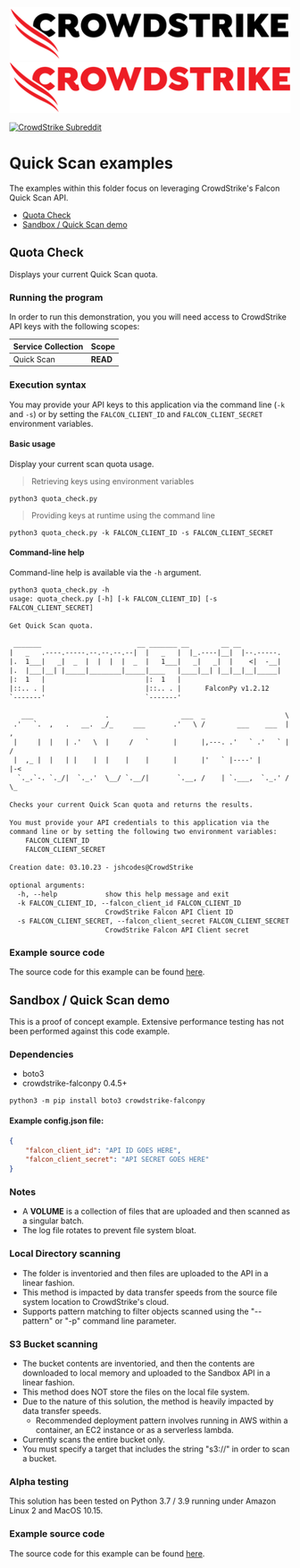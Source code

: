 ![CrowdStrike FalconPy](https://raw.githubusercontent.com/CrowdStrike/falconpy/main/docs/asset/cs-logo.png#gh-light-mode-only)
![CrowdStrike FalconPy](https://raw.githubusercontent.com/CrowdStrike/falconpy/main/docs/asset/cs-logo-red.png#gh-dark-mode-only)

[![CrowdStrike Subreddit](https://img.shields.io/badge/-r%2Fcrowdstrike-white?logo=reddit&labelColor=gray&link=https%3A%2F%2Freddit.com%2Fr%2Fcrowdstrike)](https://reddit.com/r/crowdstrike)

# Quick Scan examples
The examples within this folder focus on leveraging CrowdStrike's Falcon Quick Scan API.

- [Quota Check](#quota-check)
- [Sandbox / Quick Scan demo](#sandbox--quick-scan-demo)

## Quota Check
Displays your current Quick Scan quota.

### Running the program
In order to run this demonstration, you you will need access to CrowdStrike API keys with the following scopes:

| Service Collection | Scope |
| :---- | :---- |
| Quick Scan | __READ__ |

### Execution syntax
You may provide your API keys to this application via the command line (`-k` and `-s`) or by setting
the `FALCON_CLIENT_ID` and `FALCON_CLIENT_SECRET` environment variables.

#### Basic usage
Display your current scan quota usage.

> Retrieving keys using environment variables

```shell
python3 quota_check.py
```

> Providing keys at runtime using the command line

```shell
python3 quota_check.py -k FALCON_CLIENT_ID -s FALCON_CLIENT_SECRET
```

#### Command-line help
Command-line help is available via the `-h` argument.

```shell
python3 quota_check.py -h
usage: quota_check.py [-h] [-k FALCON_CLIENT_ID] [-s FALCON_CLIENT_SECRET]

Get Quick Scan quota.

 _______                        __ _______ __        __ __
|   _   .----.-----.--.--.--.--|  |   _   |  |_.----|__|  |--.-----.
|.  1___|   _|  _  |  |  |  |  _  |   1___|   _|   _|  |    <|  -__|
|.  |___|__| |_____|________|_____|____   |____|__| |__|__|__|_____|
|:  1   |                         |:  1   |
|::.. . |                         |::.. . |      FalconPy v1.2.12
`-------'                         `-------'

   ___                  .                  ___  _                    \
 .'   `.  ,   .   __.  _/_     ___       .'   \ /        ___    ___  |   ,
 |     |  |   | .'   \  |     /   `      |      |,---. .'   ` .'   ` |  /
 |  ,_ |  |   | |    |  |    |    |      |      |'   ` |----' |      |-<
  `._.`-. `._/|  `._.'  \__/ `.__/|       `.__, /    | `.___,  `._.' /  \_

Checks your current Quick Scan quota and returns the results.

You must provide your API credentials to this application via the
command line or by setting the following two environment variables:
    FALCON_CLIENT_ID
    FALCON_CLIENT_SECRET

Creation date: 03.10.23 - jshcodes@CrowdStrike

optional arguments:
  -h, --help            show this help message and exit
  -k FALCON_CLIENT_ID, --falcon_client_id FALCON_CLIENT_ID
                        CrowdStrike Falcon API Client ID
  -s FALCON_CLIENT_SECRET, --falcon_client_secret FALCON_CLIENT_SECRET
                        CrowdStrike Falcon API Client secret
```

### Example source code
The source code for this example can be found [here](quota_check.py).

## Sandbox / Quick Scan demo
This is a proof of concept example. Extensive performance testing has not been performed against this code example.

### Dependencies
+ boto3
+ crowdstrike-falconpy 0.4.5+

```shell
python3 -m pip install boto3 crowdstrike-falconpy
```

#### Example config.json file:
```json
{
    "falcon_client_id": "API ID GOES HERE",
    "falcon_client_secret": "API SECRET GOES HERE"
}
```

### Notes
+ A **VOLUME** is a collection of files that are uploaded and then scanned as a singular batch.
+ The log file rotates to prevent file system bloat.

### Local Directory scanning
+ The folder is inventoried and then files are uploaded to the API in a linear fashion.
+ This method is impacted by data transfer speeds from the source file system location to CrowdStrike's cloud. 
+ Supports pattern matching to filter objects scanned using the "--pattern" or "-p" command line parameter.

### S3 Bucket scanning
+ The bucket contents are inventoried, and then the contents are downloaded to local memory and 
uploaded to the Sandbox API in a linear fashion. 
+ This method does NOT store the files on the local file system. 
+ Due to the nature of this solution, the method is heavily impacted by data transfer speeds. 
    - Recommended deployment pattern involves running in AWS within a container, an EC2 instance or as a serverless lambda. 
+ Currently scans the entire bucket only. 
+ You must specify a target that includes the string "s3://" in order to scan a bucket.


### Alpha testing
This solution has been tested on Python 3.7 / 3.9 running under Amazon Linux 2 and MacOS 10.15.

### Example source code
The source code for this example can be found [here](scan_target.py).
